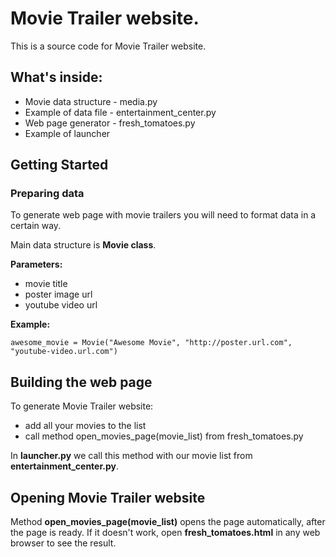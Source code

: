# Movie Trailer website.

This is a source code for Movie Trailer website.

## What's inside:
- Movie data structure - media.py
- Example of data file - entertainment_center.py
- Web page generator - fresh_tomatoes.py
- Example of launcher

## Getting Started

### Preparing data

To generate web page with movie trailers you will need to format data in a certain way.

Main data structure is **Movie class**.

**Parameters:**

- movie title
- poster image url
- youtube video url

**Example:**
```
awesome_movie = Movie("Awesome Movie", "http://poster.url.com", "youtube-video.url.com")
```

## Building the web page

To generate Movie Trailer website:
- add all your movies to the list
- call method open_movies_page(movie_list) from fresh_tomatoes.py

In **launcher.py** we call this method with our movie list from **entertainment_center.py**.

## Opening Movie Trailer website

Method **open_movies_page(movie_list)** opens the page automatically, after the page is ready. 
If it doesn't work, open **fresh_tomatoes.html** in any web browser to see the result.
